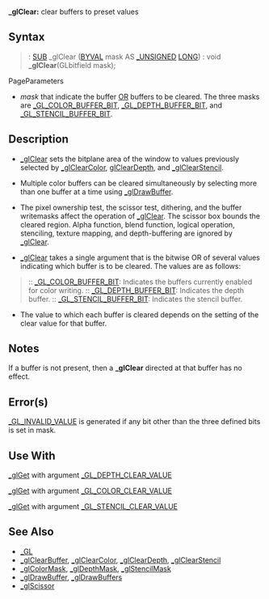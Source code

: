 **_glClear:** clear buffers to preset values


## Syntax


> : [SUB](SUB) _glClear ([BYVAL](BYVAL) mask AS [_UNSIGNED](_UNSIGNED) [LONG](LONG))
> :  void **_glClear**(GLbitfield mask);


PageParameters
* *mask* that indicate the buffer [OR](OR) buffers to be cleared. The three masks are [_GL_COLOR_BUFFER_BIT](_GL_COLOR_BUFFER_BIT), [_GL_DEPTH_BUFFER_BIT](_GL_DEPTH_BUFFER_BIT), and [_GL_STENCIL_BUFFER_BIT](_GL_STENCIL_BUFFER_BIT).


## Description


* [_glClear](_glClear) sets the bitplane area of the window to values previously selected by [_glClearColor](_glClearColor), [glClearDepth](glClearDepth), and [_glClearStencil](_glClearStencil). 
* Multiple color buffers can be cleared simultaneously by selecting more than one buffer at a time using [_glDrawBuffer](_glDrawBuffer).
* The pixel ownership test, the scissor test, dithering, and the buffer writemasks affect the operation of [_glClear](_glClear). The scissor box bounds the cleared region. Alpha function, blend function, logical operation, stenciling, texture mapping, and depth-buffering are ignored by [_glClear](_glClear).

* [_glClear](_glClear) takes a single argument that is the bitwise OR of several values indicating which buffer is to be cleared. The values are as follows:

> :: [_GL_COLOR_BUFFER_BIT](_GL_COLOR_BUFFER_BIT): Indicates the buffers currently enabled for color writing.
> :: [_GL_DEPTH_BUFFER_BIT](_GL_DEPTH_BUFFER_BIT): Indicates the depth buffer.
> :: [_GL_STENCIL_BUFFER_BIT](_GL_STENCIL_BUFFER_BIT): Indicates the stencil buffer.

* The value to which each buffer is cleared depends on the setting of the clear value for that buffer.


## Notes


If a buffer is not present, then a **_glClear** directed at that buffer has no effect.


## Error(s)


[_GL_INVALID_VALUE](_GL_INVALID_VALUE) is generated if any bit other than the three defined bits is set in mask.


## Use With


[_glGet](_glGet) with argument [_GL_DEPTH_CLEAR_VALUE](_GL_DEPTH_CLEAR_VALUE)

[_glGet](_glGet) with argument [_GL_COLOR_CLEAR_VALUE](_GL_COLOR_CLEAR_VALUE)

[_glGet](_glGet) with argument [_GL_STENCIL_CLEAR_VALUE](_GL_STENCIL_CLEAR_VALUE)


## See Also

* [_GL](_GL) 
* [_glClearBuffer](_glClearBuffer), [_glClearColor](_glClearColor), [_glClearDepth](_glClearDepth), [_glClearStencil](_glClearStencil) 
* [_glColorMask](_glColorMask), [_glDepthMask](_glDepthMask), [_glStencilMask](_glStencilMask)
* [_glDrawBuffer](_glDrawBuffer), [_glDrawBuffers](_glDrawBuffers)
* [_glScissor](_glScissor)




